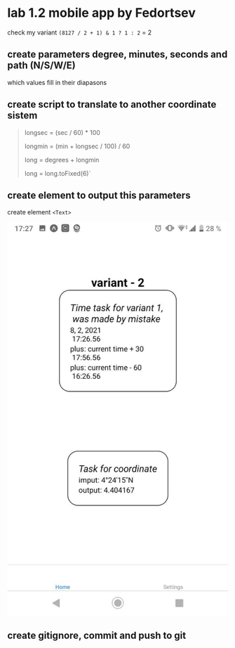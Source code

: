 # lab 1.2 mobile app by Fedortsev

check my variant `(8127 / 2 + 1) & 1 ? 1 : 2` = 2

## create parameters degree, minutes, seconds and path (N/S/W/E)

which values fill in their diapasons

## create script to translate to another coordinate sistem

> longsec = (sec / 60) \* 100
>
> longmin = (min + longsec / 100) / 60
>
> long = degrees + longmin
>
> long = long.toFixed(6)`

## create element to output this parameters

create element `<Text>`

![example](img/1.2coor.jpg)

## create gitignore, commit and push to git
